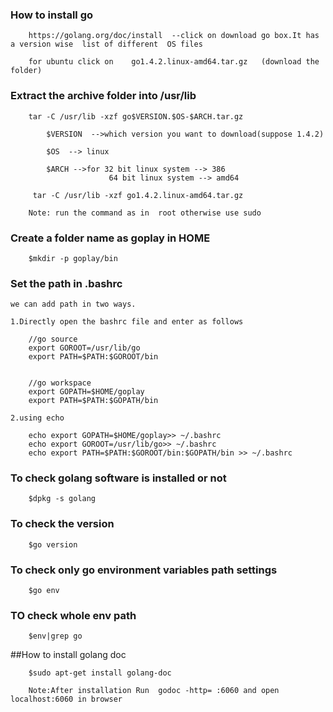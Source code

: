 ### How to install go 

		https://golang.org/doc/install  --click on download go box.It has a version wise  list of different  OS files

		for ubuntu click on    go1.4.2.linux-amd64.tar.gz   (download the folder)

### Extract the archive folder into /usr/lib

		tar -C /usr/lib -xzf go$VERSION.$OS-$ARCH.tar.gz

			$VERSION  -->which version you want to download(suppose 1.4.2)

			$OS  --> linux

			$ARCH -->for 32 bit linux system --> 386
				          64 bit linux system --> amd64

		 tar -C /usr/lib -xzf go1.4.2.linux-amd64.tar.gz

		Note: run the command as in  root otherwise use sudo

### Create a folder name as goplay in HOME
		
		$mkdir -p goplay/bin


### Set the path in .bashrc

	we can add path in two ways.
	
	1.Directly open the bashrc file and enter as follows

		//go source
		export GOROOT=/usr/lib/go
		export PATH=$PATH:$GOROOT/bin


		//go workspace
		export GOPATH=$HOME/goplay
		export PATH=$PATH:$GOPATH/bin

	2.using echo

		echo export GOPATH=$HOME/goplay>> ~/.bashrc
		echo export GOROOT=/usr/lib/go>> ~/.bashrc
		echo export PATH=$PATH:$GOROOT/bin:$GOPATH/bin >> ~/.bashrc
	


### To check golang software  is installed or not

		$dpkg -s golang

### To check the version

		$go version

### To check only go  environment variables path settings

		$go env 

### TO check whole env path
	
		$env|grep go

##How to install golang doc

		$sudo apt-get install golang-doc

		Note:After installation Run  godoc -http= :6060 and open localhost:6060 in browser
